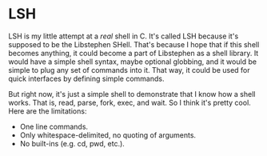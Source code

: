 LSH
===

LSH is my little attempt at a *real* shell in C.  It's called LSH because it's
supposed to be the Libstephen SHell.  That's because I hope that if this shell
becomes anything, it could become a part of Libstephen as a shell library.  It
would have a simple shell syntax, maybe optional globbing, and it would be
simple to plug any set of commands into it.  That way, it could be used for
quick interfaces by defining simple commands.

But right now, it's just a simple shell to demonstrate that I know how a shell
works.  That is, read, parse, fork, exec, and wait.  So I think it's pretty
cool.  Here are the limitations:

* One line commands.
* Only whitespace-delimited, no quoting of arguments.
* No built-ins (e.g. cd, pwd, etc.).


